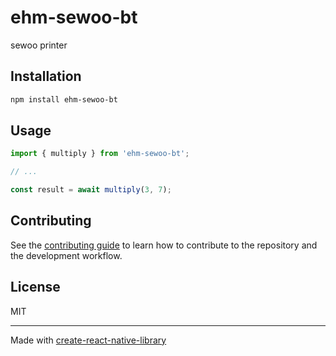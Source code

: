 # ehm-sewoo-bt

sewoo printer

## Installation

```sh
npm install ehm-sewoo-bt
```

## Usage

```js
import { multiply } from 'ehm-sewoo-bt';

// ...

const result = await multiply(3, 7);
```

## Contributing

See the [contributing guide](CONTRIBUTING.md) to learn how to contribute to the repository and the development workflow.

## License

MIT

---

Made with [create-react-native-library](https://github.com/callstack/react-native-builder-bob)
